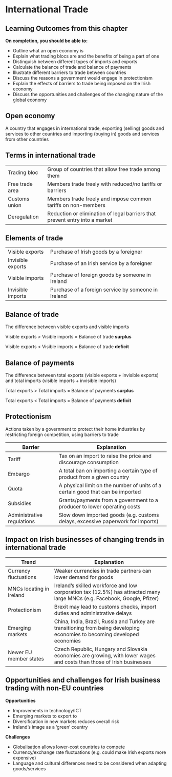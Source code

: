# International Trade

## Learning Outcomes from this chapter

**On completion, you should be able to:**

- Outline what an open economy is
- Explain what trading blocs are and the benefits of being a part of one
- Distinguish between different types of imports and exports
- Calculate the balance of trade and balance of payments
- Illustrate different barriers to trade between countries
- Discuss the reasons a government would engage in protectionism
- Explain the effects of barriers to trade being imposed on the Irish economy
- Discuss the opportunities and challenges of the changing nature of the global economy

## Open economy

A country that engages in international trade, exporting (selling) goods and services to other countries and importing (buying in) goods and services from other countries

<!--card-->

## Terms in international trade

| | |
|-|-|
| Trading bloc | Group of countries that allow free trade among them |
| Free trade area | Members trade freely with reduced/no tariffs or barriers  |
| Customs union | Members trade freely and impose common tariffs on non-members  |
| Deregulation | Reduction or elimination of legal barriers that prevent entry into a market |

<!--card-->

## Elements of trade

| | |
|-|-|
| Visible exports | Purchase of Irish goods by a foreigner |
| Invisible exports | Purchase of an Irish service by a foreigner |
| Visible imports | Purchase of foreign goods by someone in Ireland |
| Invisible imports | Purchase of a foreign service by someone in Ireland |

<!--card-->

## Balance of trade

The difference between visible exports and visible imports

Visible exports > Visible imports = Balance of trade **surplus**

Visible exports < Visible imports = Balance of trade **deficit**

<!--card-->

## Balance of payments

The difference between total exports (visible exports + invisible exports) and total imports (visible imports + invisible imports)

Total exports > Total imports = Balance of payments **surplus**

Total exports < Total imports = Balance of payments **deficit**

<!--card-->

## Protectionism

Actions taken by a government to protect their home industries by restricting foreign competition, using barriers to trade

| Barrier | Explanation |
|-|-|
| Tariff | Tax on an import to raise the price and discourage consumption |
| Embargo | A total ban on importing a certain type of product from a given country |
| Quota | A physical limit on the number of units of a certain good that can be imported |
| Subsidies | Grants/payments from a government to a producer to lower operating costs  |
| Administrative regulations | Slow down imported goods (e.g. customs delays, excessive paperwork for imports) |

<!--card-->

## Impact on Irish businesses of changing trends in international trade

| Trend | Explanation |
|-|-|
| Currency fluctuations | Weaker currencies in trade partners can lower demand for goods |
| MNCs locating in Ireland | Ireland’s skilled workforce and low corporation tax (12.5%) has attracted many large MNCs (e.g. Facebook, Google, Pfizer) |
| Protectionism | Brexit may lead to customs checks, import duties and administrative delays |
| Emerging markets | China, India, Brazil, Russia and Turkey are transitioning from being developing economies to becoming developed economies |
| Newer EU member states | Czech Republic, Hungary and Slovakia economies are growing, with lower wages and costs than those of Irish businesses |

<!--card-->

## Opportunities and challenges for Irish business trading with non-EU countries 

**Opportunities**

- Improvements in technology/ICT
- Emerging markets to export to
- Diversification in new markets reduces overall risk
- Ireland’s image as a ‘green’ country 

**Challenges**

- Globalisation allows lower-cost countries to compete
- Currency/exchange rate fluctuations (e.g. could make Irish exports more expensive)
- Language and cultural differences need to be considered when adapting goods/services
